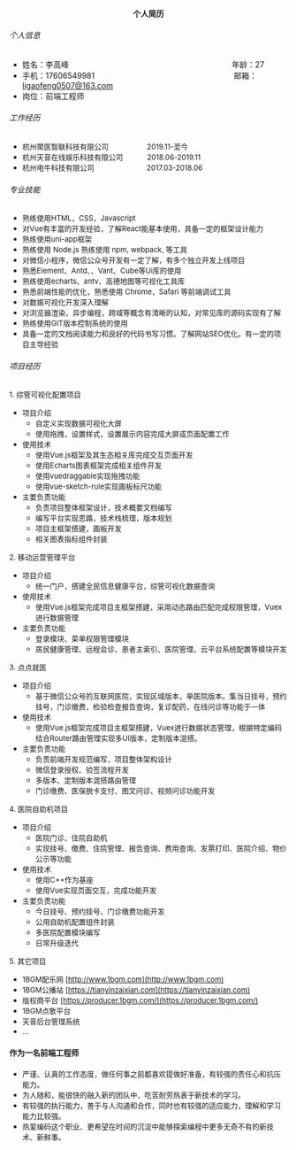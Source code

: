 #### <center>个人简历</center>

###### 个人信息

- 姓名：李高峰 &nbsp;&nbsp;&nbsp;&nbsp;&nbsp;&nbsp;&nbsp;&nbsp;&nbsp;&nbsp;&nbsp;&nbsp;&nbsp;&nbsp;&nbsp;&nbsp;&nbsp;&nbsp;&nbsp;&nbsp;&nbsp;&nbsp;&nbsp;&nbsp;&nbsp;&nbsp;&nbsp;&nbsp;&nbsp;&nbsp;&nbsp;&nbsp;&nbsp;&nbsp;&nbsp;&nbsp;&nbsp;&nbsp;&nbsp;&nbsp;&nbsp;&nbsp;&nbsp;&nbsp;&nbsp;&nbsp;&nbsp;&nbsp;&nbsp;&nbsp;&nbsp;&nbsp;&nbsp;&nbsp;&nbsp;&nbsp;&nbsp;&nbsp;&nbsp;&nbsp;&nbsp;&nbsp;&nbsp;&nbsp;&nbsp;&nbsp;&nbsp;&nbsp;&nbsp;&nbsp;&nbsp;&nbsp;&nbsp;&nbsp;年龄：27
- 手机：17606549981 &nbsp;&nbsp;&nbsp;&nbsp;&nbsp;&nbsp;&nbsp;&nbsp;&nbsp;&nbsp;&nbsp;&nbsp;&nbsp;&nbsp;&nbsp;&nbsp;&nbsp;&nbsp;&nbsp;&nbsp;&nbsp;&nbsp;&nbsp;&nbsp;&nbsp;&nbsp;&nbsp;&nbsp;&nbsp;&nbsp;&nbsp;&nbsp;&nbsp;&nbsp;&nbsp;&nbsp;&nbsp;&nbsp;&nbsp;&nbsp;&nbsp;&nbsp;&nbsp;&nbsp;&nbsp;&nbsp;&nbsp;&nbsp;&nbsp;&nbsp;&nbsp;&nbsp;&nbsp;&nbsp;&nbsp;&nbsp;&nbsp;&nbsp;&nbsp;&nbsp;&nbsp;&nbsp;&nbsp;邮箱：ligaofeng0507@163.com
- 岗位：前端工程师

###### 工作经历

- <font size=2>杭州聚医智联科技有限公司 &nbsp;&nbsp;&nbsp;&nbsp;&nbsp;&nbsp;&nbsp;&nbsp;&nbsp;&nbsp;&nbsp;&nbsp;&nbsp;&nbsp;&nbsp;&nbsp;&nbsp;&nbsp;2019.11-至今</font>
- <font size=2>杭州天音在线娱乐科技有限公司 &nbsp;&nbsp;&nbsp;&nbsp;&nbsp;&nbsp;&nbsp;&nbsp;&nbsp;&nbsp;&nbsp;2018.06-2019.11</font>
- <font size=2>杭州电牛科技有限公司 &nbsp;&nbsp;&nbsp;&nbsp;&nbsp;&nbsp;&nbsp;&nbsp;&nbsp;&nbsp;&nbsp;&nbsp;&nbsp;&nbsp;&nbsp;&nbsp;&nbsp;&nbsp;&nbsp;&nbsp;&nbsp;&nbsp;&nbsp;&nbsp;&nbsp;2017.03-2018.06</font>

###### 专业技能

- <font size=2>熟练使用HTML，CSS，Javascript</font>
- <font size=2>对Vue有丰富的开发经验，了解React能基本使用，具备一定的框架设计能力</font>
- <font size=2>熟练使用uni-app框架</font>
- <font size=2>熟练使⽤ Node.js 熟练使⽤ npm, webpack, 等⼯具</font>
- <font size=2>对微信⼩程序，微信公众号开发有⼀定了解，有多个独⽴开发上线项⽬</font>
- <font size=2>熟悉Element、Antd、、Vant、Cube等Ui库的使用</font>
- <font size=2>熟练使用echarts、antv、高德地图等可视化工具库</font>
- <font size=2>熟悉前端性能的优化，熟悉使⽤ Chrome，Safari 等前端调试⼯具</font>
- <font size=2>对数据可视化开发深⼊理解</font>
- <font size=2>对浏览器渲染，异步编程，跨域等概念有清晰的认知，对常⻅库的源码实现有了解</font>
- <font size=2>熟练使用GIT版本控制系统的使用</font>
- <font size=2>具备⼀定的⽂档阅读能⼒和良好的代码书写习惯。了解网站SEO优化。有一定的项目主导经验</font>

###### 项目经历

<font size=2>1. 综管可视化配置项目</font>
- <font size=2>项目介绍</font>
  - <font size=2>自定义实现数据可视化大屏</font>
  - <font size=2>使用拖拽，设置样式，设置展示内容完成大屏或页面配置工作</font>
- <font size=2>使用技术</font>
  - <font size=2>使用Vue.js框架及其生态相关库完成交互页面开发</font>
  - <font size=2>使用Echarts图表框架完成相关组件开发</font>
  - <font size=2>使用vuedraggable实现拖拽功能</font>
  - <font size=2>使用vue-sketch-rule实现画板标尺功能</font>
- <font size=2>主要负责功能</font>
  - <font size=2>负责项目整体框架设计，技术概要文档编写</font>
  - <font size=2>编写平台实现思路，技术栈梳理，版本规划</font>
  - <font size=2>项目主框架搭建，画板开发</font>
  - <font size=2>相关图表指标组件封装</font>

<font size=2>2. 移动运营管理平台</font>
- <font size=2>项目介绍</font>
  - <font size=2>统一门户，搭建全民信息健康平台，综管可视化数据查询</font>
- <font size=2>使用技术</font>
  - <font size=2>使用Vue.js框架完成项目主框架搭建，采用动态路由匹配完成权限管理，Vuex进行数据管理</font>
- <font size=2>主要负责功能</font>
  - <font size=2>登录模块、菜单权限管理模块</font>
  - <font size=2>居民健康管理、远程会诊、患者主索引、医院管理、云平台系统配置等模块开发</font>

<font size=2>3. 点点就医</font>
- <font size=2>项目介绍</font>
  - <font size=2>基于微信公众号的互联网医院，实现区域版本，单医院版本。集当日挂号，预约挂号，门诊缴费，检验检查报告查询，复诊配药，在线问诊等功能于一体</font>
- <font size=2>使用技术</font>
  - <font size=2>使用Vue.js框架完成项目主框架搭建，Vuex进行数据状态管理，根据特定编码结合Router路由管理实现多UI版本，定制版本混搭。</font>
- <font size=2>主要负责功能</font>
  - <font size=2>负责前端开发规范编写，项目整体架构设计</font>
  - <font size=2>微信登录授权、验签流程开发</font>
  - <font size=2>多版本、定制版本混搭路由管理</font>
  - <font size=2>门诊缴费、医保脱卡支付、图文问诊、视频问诊功能开发</font>

<font size=2>4. 医院自助机项目</font>
- <font size=2>项目介绍</font>
  - <font size=2>医院门诊、住院自助机</font>
  - <font size=2>实现挂号、缴费、住院管理、报告查询、费用查询、发票打印、医院介绍、物价公示等功能</font>
- <font size=2>使用技术</font>
  - <font size=2>使用C++作为基座</font>
  - <font size=2>使用Vue实现页面交互，完成功能开发</font>
- <font size=2>主要负责功能</font>
  - <font size=2>今日挂号、预约挂号、门诊缴费功能开发</font>
  - <font size=2>公用自助机配置组件封装</font>
  - <font size=2>多医院配置模块编写</font>
  - <font size=2>日常升级迭代</font>

<font size=2>5. 其它项目</font>
- <font size=2>1BGM配乐网 [http://www.1bgm.com](http://www.1bgm.com)</font>
- <font size=2>1BGM公播站  [https://tianyinzaixian.com](https://tianyinzaixian.com)</font>
- <font size=2>版权商平台  [https://producer.1bgm.com/](https://producer.1bgm.com/)</font>
- <font size=2>1BGM点歌平台</font>
- <font size=2>天音后台管理系统</font>
- <font size=2>...</font>

#### 作为⼀名前端⼯程师

- <font size=2>严谨、认真的工作态度，做任何事之前都喜欢提做好准备，有较强的责任心和抗压能力。</font>
- <font size=2>为人随和，能很快的融入新的团队中，吃苦耐劳热衷于新技术的学习。</font>
- <font size=2>有较强的执行能力，善于与人沟通和合作，同时也有较强的适应能力，理解和学习能力比较强。</font>
- <font size=2>热爱编码这个职业、更希望在时间的沉淀中能够探索编程中更多⽆奇不有的新技术、新鲜事。</font>